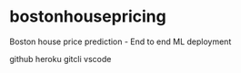 # bostonhousepricing
Boston house price prediction - End to end ML deployment

github
heroku
gitcli
vscode